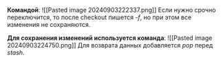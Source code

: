 **Командой**:
![[Pasted image 20240903222337.png]]
Если нужно срочно переключится, то после checkout пишется *-f*, но при этом все изменения не сохраняются.

**Для сохранения изменений используется команда**:
![[Pasted image 20240903224750.png]]
Для возврата данных добавляется *pop* перед *stash*.